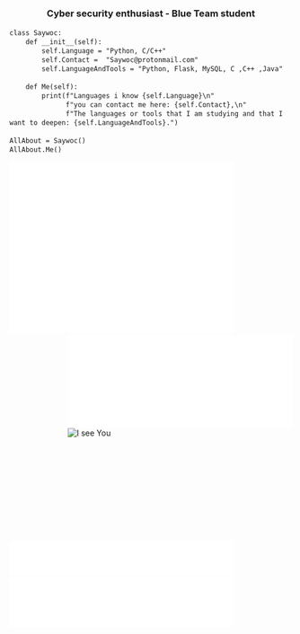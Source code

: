 <h3 align="center">Cyber security enthusiast - Blue Team student</h3>
		
```Py
class Saywoc:
    def __init__(self):
        self.Language = "Python, C/C++"
        self.Contact =  "Saywoc@protonmail.com"
        self.LanguageAndTools = "Python, Flask, MySQL, C ,C++ ,Java"
	
    def Me(self):
        print(f"Languages i know {self.Language}\n"
              f"you can contact me here: {self.Contact},\n"
              f"The languages or tools that I am studying and that I want to deepen: {self.LanguageAndTools}.")
	      
AllAbout = Saywoc()
AllAbout.Me()
```
<p>
	<img src="github-metrics.svg" alt="Metrics" width = "400">
  	<img align="right" src="/metrics.plugin.isocalendar.svg" alt="Metrics" width = "400">
	<a href= "https://archive.org/details/pocorgtfo"><img align="right" src="I_see_you.gif" alt="I see You" style="width:400px;height:200px;"></a>
	<img src="/metrics.plugin.topics.icons.svg" alt="Metrics" width = "400">
	<img src="/metrics.plugin.languages.details.svg" alt="Metrics"  width = "400">
</p>
